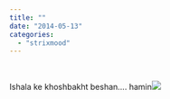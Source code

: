 ```yaml
---
title: ""
date: "2014-05-13"
categories: 
  - "strixmood"
---
```


 

Ishala ke khoshbakht beshan.... hamin![](http://localhost/wp-content/uploads/2014/05/Screenshot_2014-05-09-22-19-43-716492-169x300.png)
